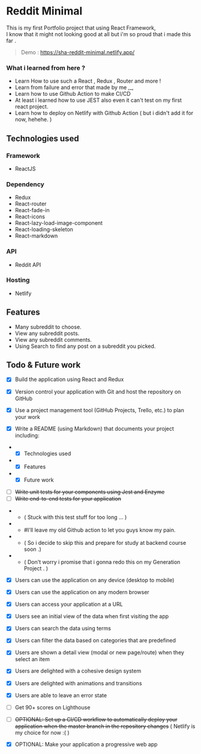# Reddit Minimal
This is my first Portfolio project that using React Framework, <br />
I know that it might not looking good at all but i'm so proud that i made this far . <br />

> Demo : https://sha-reddit-minimal.netlify.app/

### What i learned from here ?
- Learn How to use such a React , Redux , Router and more !
- Learn from failure and error that made by me ,_,
- Learn how to use Github Action to make CI/CD
- At least i learned how to use JEST also even it can't test on my first react project.
- Learn how to deploy on Netlify with Github Action ( but i didn't add it for now, hehehe. )

## Technologies used
### Framework
- ReactJS
### Dependency
- Redux
- React-router
- React-fade-in
- React-icons
- React-lazy-load-image-component
- React-loading-skeleton
- React-markdown

### API
- Reddit API

### Hosting
- Netlify

## Features
- Many subreddit to choose.
- View any subreddit posts.
- View any subreddit comments.
- Using Search to find any post on a subreddit you picked.
## Todo & Future work

- [x] Build the application using React and Redux

- [x] Version control your application with Git and host the repository on GitHub

- [x] Use a project management tool (GitHub Projects, Trello, etc.) to plan your work

- [x] Write a README (using Markdown) that documents your project including:

- - [x] Technologies used
- - [x] Features
- - [x] Future work

- [ ] ~~Write unit tests for your components using Jest and Enzyme~~
- [ ] ~~Write end-to-end tests for your application~~
- - ( Stuck with this test stuff for too long ... ) 
- - #I'll leave my old Github action to let you guys know my pain.
- - ( So i decide to skip this and prepare for study at backend course soon .)
- - ( Don't worry i promise that i gonna redo this on my Generation Project . )

- [x] Users can use the application on any device (desktop to mobile)

- [x] Users can use the application on any modern browser

- [x] Users can access your application at a URL

- [x] Users see an initial view of the data when first visiting the app

- [x] Users can search the data using terms

- [x] Users can filter the data based on categories that are predefined

- [x] Users are shown a detail view (modal or new page/route) when they select an item

- [x] Users are delighted with a cohesive design system

- [x] Users are delighted with animations and transitions

- [x] Users are able to leave an error state

- [ ] Get 90+ scores on Lighthouse

- [ ] ~~OPTIONAL: Set up a CI/CD workflow to automatically deploy your application when the master branch in the repository changes~~ 
( Netlify is my choice for now :( )

- [x] OPTIONAL: Make your application a progressive web app